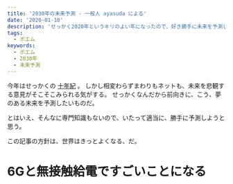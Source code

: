 ```yaml
---
title: '2030年の未来予測 - 一般人 ayasuda による'
date: '2020-01-10'
description: 'せっかく2020年というキリのよい年になったので、好き勝手に未来を予測してみる。根拠はない。'
tags:
  - ポエム
keywords:
  - ポエム
  - 2030年
  - 未来予測
---
```


今年はせっかくの [十年紀](https://ja.wikipedia.org/wiki/十年紀) 。
しかし相変わらずまわりもネットも、未来を悲観する意見がそこそこみられる気がする。
せっかくなんだから前向きに、こう、夢のある未来を予測したいものだ。

とはいえ、そんなに専門知識もないので、いたって適当に、勝手に予測しようと思う。

この記事の方針は、世界はきっとよくなる、だ。

# 6Gと無接触給電ですごいことになる

# 
